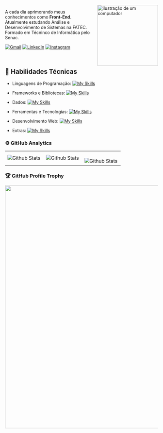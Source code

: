 <img src="https://raw.githubusercontent.com/MicaelliMedeiros/micaellimedeiros/master/image/computer-illustration.png" alt="ilustração de um computador" min-width="100px" max-width="200px" width="200px" align="right">

<p align="left"> 
  A cada dia aprimorando meus conhecimentos como <strong>Front-End</strong>.<br>
  Atualmente estudando Análise e Desenvolvimento de Sistemas na FATEC.
  Formado em Técninco de Informática pelo Senac.
  <p align="left">
  <a href="#" title="Gmail">
  <img src="https://img.shields.io/badge/-Gmail-FF0000?style=flat-square&labelColor=FF0000&logo=gmail&logoColor=white&link=https://mail.google.com/mail/ravielsousalopes@gmail.com/" alt="Gmail"/></a>
  <a href="#" title="LinkedIn">
  <img src="https://img.shields.io/badge/-Linkedin-0e76a8?style=flat-square&logo=Linkedin&logoColor=white&link=https://www.linkedin.com/in/raviel-sousa-computertech/" alt="LinkedIn"/></a>
  <a href="#" title="Instagram">
  <img src="https://img.shields.io/badge/-Instagram-DF0174?style=flat-square&labelColor=DF0174&logo=instagram&logoColor=white&linkhttps://www.instagram.com/raviel.sousa/" alt="Instagram"/></a>
</p>
<br>

## 🚀 Habilidades Técnicas

<p align-content="flex-start">
  
  - Linguagens de Programação: 
      [![My Skills](https://skillicons.dev/icons?i=python,javascript)](https://skillicons.dev)
    
  - Frameworks e Bibliotecas: 
      [![My Skills](https://skillicons.dev/icons?i=bootstrap)](https://skillicons.dev)
    
  - Dados: 
      [![My Skills](https://skillicons.dev/icons?i=mysql)](https://skillicons.dev)
    
  - Ferramentas e Tecnologias: 
      [![My Skills](https://skillicons.dev/icons?i=github,vscode,pycharm)](https://skillicons.dev)
    
  - Desenvolvimento Web:
      [![My Skills](https://skillicons.dev/icons?i=html,css)](https://skillicons.dev)
  
  - Extras:
      [![My Skills](https://skillicons.dev/icons?i=illustrator,photoshop)](https://skillicons.dev)
</p>

### ⚙️ GitHub Analytics

<table>
  <tr>
    <td>
      <img
        align="left"
        src="https://github-readme-stats.vercel.app/api?username=raviel-sousa&theme=algolia&hide_border=false&include_all_commits=true"
        alt="Github Stats"
      />
    </td>
    <td>
      <img
        align="left"
        src="https://github-readme-stats.vercel.app/api/top-langs/?username=raviel-sousa&theme=dark&hide_border=false&include_all_commits=true&count_private=true&layout=compact"
        alt="Github Stats"
      />
    </td>
    <td>
      <br />
      <img
        align="left"
        src="https://github-readme-streak-stats.herokuapp.com/?user=raviel-sousa&theme=dark&hide_border=false"
        alt="Github Stats"
      />
    </td>
  </tr>
</table>

### 🏆 GitHub Profile Trophy

<p align="center">
  <a
    href="https://github.com/ryo-ma/github-profile-trophy"
    title="repositório de troféus"
  >
    <img
      width="800"
      src="https://github-profile-trophy.vercel.app/?username=raviel-sousa&column=8&theme=darkhub&no-frame=true&no-bg=true"
    />
  </a>
</p>
